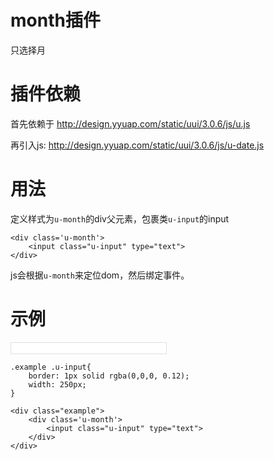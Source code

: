 # month插件

只选择月

# 插件依赖

首先依赖于 http://design.yyuap.com/static/uui/3.0.6/js/u.js


再引入js: http://design.yyuap.com/static/uui/3.0.6/js/u-date.js

# 用法

定义样式为`u-month`的div父元素，包裹类`u-input`的input

```
<div class='u-month'>
    <input class="u-input" type="text">
</div>

```

js会根据`u-month`来定位dom，然后绑定事件。


# 示例



<div class="example-content"><style>.example .u-input{
	border: 1px solid rgba(0,0,0, 0.12);
	width: 250px;
}
</style></div>
<div class="example-content"><div class="example">
	<div class='u-month'>
	    <input class="u-input" type="text">
	</div>
</div>
</div>
<div class="examples-code"><pre><code>.example .u-input{
	border: 1px solid rgba(0,0,0, 0.12);
	width: 250px;
}</code></pre>
</div>
<div class="examples-code"><pre><code>&lt;div class="example">
	&lt;div class='u-month'>
	    &lt;input class="u-input" type="text">
	&lt;/div>
&lt;/div></code></pre>
</div>






